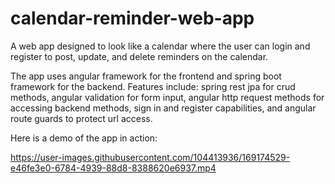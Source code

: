 # calendar-reminder-web-app
A web app designed to look like a calendar where the user can login and register to post, update, and delete reminders on the calendar.

The app uses angular framework for the frontend and spring boot framework for the backend. Features include: spring rest jpa for crud methods, angular validation for form input, angular http request methods for accessing backend methods, sign in and register capabilities, and angular route guards to protect url access.

Here is a demo of the app in action:


https://user-images.githubusercontent.com/104413936/169174529-e46fe3e0-6784-4939-88d8-8388620e6937.mp4

